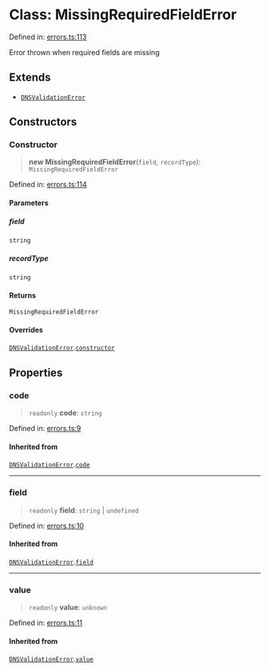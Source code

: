 # Class: MissingRequiredFieldError

Defined in: [errors.ts:113](https://github.com/Nick2bad4u/dnsValidator/blob/main/src/errors.ts#L113)

Error thrown when required fields are missing

## Extends

- [`DNSValidationError`](DNSValidationError.md)

## Constructors

### Constructor

> **new MissingRequiredFieldError**(`field`, `recordType`): `MissingRequiredFieldError`

Defined in: [errors.ts:114](https://github.com/Nick2bad4u/dnsValidator/blob/main/src/errors.ts#L114)

#### Parameters

##### field

`string`

##### recordType

`string`

#### Returns

`MissingRequiredFieldError`

#### Overrides

[`DNSValidationError`](DNSValidationError.md).[`constructor`](DNSValidationError.md#constructor)

## Properties

### code

> `readonly` **code**: `string`

Defined in: [errors.ts:9](https://github.com/Nick2bad4u/dnsValidator/blob/main/src/errors.ts#L9)

#### Inherited from

[`DNSValidationError`](DNSValidationError.md).[`code`](DNSValidationError.md#code)

***

### field

> `readonly` **field**: `string` \| `undefined`

Defined in: [errors.ts:10](https://github.com/Nick2bad4u/dnsValidator/blob/main/src/errors.ts#L10)

#### Inherited from

[`DNSValidationError`](DNSValidationError.md).[`field`](DNSValidationError.md#field)

***

### value

> `readonly` **value**: `unknown`

Defined in: [errors.ts:11](https://github.com/Nick2bad4u/dnsValidator/blob/main/src/errors.ts#L11)

#### Inherited from

[`DNSValidationError`](DNSValidationError.md).[`value`](DNSValidationError.md#value)
